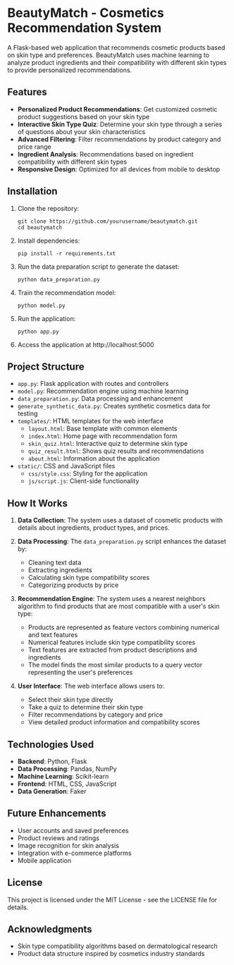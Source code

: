 # BeautyMatch - Cosmetics Recommendation System

A Flask-based web application that recommends cosmetic products based on skin type and preferences. BeautyMatch uses machine learning to analyze product ingredients and their compatibility with different skin types to provide personalized recommendations.

## Features

- **Personalized Product Recommendations**: Get customized cosmetic product suggestions based on your skin type
- **Interactive Skin Type Quiz**: Determine your skin type through a series of questions about your skin characteristics
- **Advanced Filtering**: Filter recommendations by product category and price range
- **Ingredient Analysis**: Recommendations based on ingredient compatibility with different skin types
- **Responsive Design**: Optimized for all devices from mobile to desktop

## Installation

1. Clone the repository:
   ```
   git clone https://github.com/yourusername/beautymatch.git
   cd beautymatch
   ```

2. Install dependencies:
   ```
   pip install -r requirements.txt
   ```

3. Run the data preparation script to generate the dataset:
   ```
   python data_preparation.py
   ```

4. Train the recommendation model:
   ```
   python model.py
   ```

5. Run the application:
   ```
   python app.py
   ```

6. Access the application at http://localhost:5000

## Project Structure

- `app.py`: Flask application with routes and controllers
- `model.py`: Recommendation engine using machine learning
- `data_preparation.py`: Data processing and enhancement
- `generate_synthetic_data.py`: Creates synthetic cosmetics data for testing
- `templates/`: HTML templates for the web interface
  - `layout.html`: Base template with common elements
  - `index.html`: Home page with recommendation form
  - `skin_quiz.html`: Interactive quiz to determine skin type
  - `quiz_result.html`: Shows quiz results and recommendations
  - `about.html`: Information about the application
- `static/`: CSS and JavaScript files
  - `css/style.css`: Styling for the application
  - `js/script.js`: Client-side functionality

## How It Works

1. **Data Collection**: The system uses a dataset of cosmetic products with details about ingredients, product types, and prices.

2. **Data Processing**: The `data_preparation.py` script enhances the dataset by:
   - Cleaning text data
   - Extracting ingredients
   - Calculating skin type compatibility scores
   - Categorizing products by price

3. **Recommendation Engine**: The system uses a nearest neighbors algorithm to find products that are most compatible with a user's skin type:
   - Products are represented as feature vectors combining numerical and text features
   - Numerical features include skin type compatibility scores
   - Text features are extracted from product descriptions and ingredients
   - The model finds the most similar products to a query vector representing the user's preferences

4. **User Interface**: The web interface allows users to:
   - Select their skin type directly
   - Take a quiz to determine their skin type
   - Filter recommendations by category and price
   - View detailed product information and compatibility scores

## Technologies Used

- **Backend**: Python, Flask
- **Data Processing**: Pandas, NumPy
- **Machine Learning**: Scikit-learn
- **Frontend**: HTML, CSS, JavaScript
- **Data Generation**: Faker

## Future Enhancements

- User accounts and saved preferences
- Product reviews and ratings
- Image recognition for skin analysis
- Integration with e-commerce platforms
- Mobile application

## License

This project is licensed under the MIT License - see the LICENSE file for details.

## Acknowledgments

- Skin type compatibility algorithms based on dermatological research
- Product data structure inspired by cosmetics industry standards 